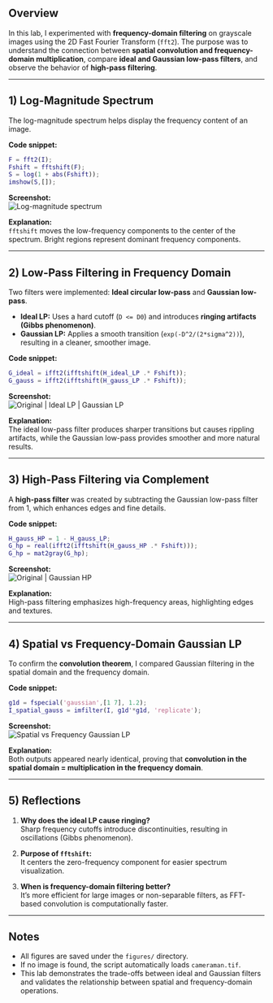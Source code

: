 ## Overview

In this lab, I experimented with **frequency-domain filtering** on grayscale images using the 2D Fast Fourier Transform (`fft2`). The purpose was to understand the connection between **spatial convolution and frequency-domain multiplication**, compare **ideal and Gaussian low-pass filters**, and observe the behavior of **high-pass filtering**.

---

## 1) Log-Magnitude Spectrum

The log-magnitude spectrum helps display the frequency content of an image.  

**Code snippet:**  
```matlab
F = fft2(I);
Fshift = fftshift(F);
S = log(1 + abs(Fshift));
imshow(S,[]);
```

**Screenshot:**  
![Log-magnitude spectrum](figures/log_magnitude_spectrum.png) 

**Explanation:**  
`fftshift` moves the low-frequency components to the center of the spectrum. Bright regions represent dominant frequency components.

---

## 2) Low-Pass Filtering in Frequency Domain

Two filters were implemented: **Ideal circular low-pass** and **Gaussian low-pass**.

* **Ideal LP:** Uses a hard cutoff (`D <= D0`) and introduces **ringing artifacts (Gibbs phenomenon)**.  
* **Gaussian LP:** Applies a smooth transition (`exp(-D^2/(2*sigma^2))`), resulting in a cleaner, smoother image.

**Code snippet:**  
```matlab
G_ideal = ifft2(ifftshift(H_ideal_LP .* Fshift));
G_gauss = ifft2(ifftshift(H_gauss_LP .* Fshift));
```

**Screenshot:**  
![Original | Ideal LP | Gaussian LP](figures/LP_comparison.png)

**Explanation:**  
The ideal low-pass filter produces sharper transitions but causes rippling artifacts, while the Gaussian low-pass provides smoother and more natural results.

---

## 3) High-Pass Filtering via Complement

A **high-pass filter** was created by subtracting the Gaussian low-pass filter from 1, which enhances edges and fine details.

**Code snippet:**  
```matlab
H_gauss_HP = 1 - H_gauss_LP;
G_hp = real(ifft2(ifftshift(H_gauss_HP .* Fshift)));
G_hp = mat2gray(G_hp);
```

**Screenshot:**  
![Original | Gaussian HP](figures/HP_result.png)

**Explanation:**  
High-pass filtering emphasizes high-frequency areas, highlighting edges and textures.

---

## 4) Spatial vs Frequency-Domain Gaussian LP

To confirm the **convolution theorem**, I compared Gaussian filtering in the spatial domain and the frequency domain.

**Code snippet:**  
```matlab
g1d = fspecial('gaussian',[1 7], 1.2);
I_spatial_gauss = imfilter(I, g1d'*g1d, 'replicate');
```

**Screenshot:**  
![Spatial vs Frequency Gaussian LP](figures/spatial_vs_freq_gauss.png)

**Explanation:**  
Both outputs appeared nearly identical, proving that **convolution in the spatial domain = multiplication in the frequency domain**.

---

## 5) Reflections

1. **Why does the ideal LP cause ringing?**  
   Sharp frequency cutoffs introduce discontinuities, resulting in oscillations (Gibbs phenomenon).  

2. **Purpose of `fftshift`:**  
   It centers the zero-frequency component for easier spectrum visualization.  

3. **When is frequency-domain filtering better?**  
   It’s more efficient for large images or non-separable filters, as FFT-based convolution is computationally faster.

---

## Notes

* All figures are saved under the `figures/` directory.  
* If no image is found, the script automatically loads `cameraman.tif`.  
* This lab demonstrates the trade-offs between ideal and Gaussian filters and validates the relationship between spatial and frequency-domain operations.
